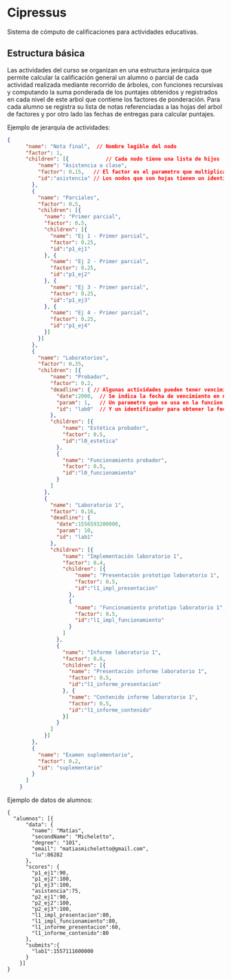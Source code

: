 # Cipressus

Sistema de cómputo de calificaciones para actividades educativas.

## Estructura básica

Las actividades del curso se organizan en una estructura jerárquica que permite calcular la calificación general un alumno o parcial de cada actividad realizada mediante recorrido de árboles, con funciones recursivas y computando la suma ponderada de los puntajes obtenidos y registrados en cada nivel de este arbol que contiene los factores de ponderación. Para cada alumno se registra su lista de notas referenciadas a las hojas del arbol de factores y por otro lado las fechas de entregas para calcular puntajes.

Ejemplo de jerarquía de actividades:

```json
{
	  "name": "Nota final",  // Nombre legible del nodo
	  "factor": 1,
	  "children": [{			// Cada nodo tiene una lista de hijos
		  "name": "Asistencia a clase",
		  "factor": 0.15,   // El factor es el parametro que multiplica a la nota de este nodo para calcular la suma ponderada
		  "id":"asistencia" // Los nodos que son hojas tienen un identificador porque son los que deben calificarse
		},
		{
		  "name": "Parciales",
		  "factor": 0.5,
		  "children": [{
			"name": "Primer parcial",
			"factor": 0.5,
			"children": [{
			  "name": "Ej 1 - Primer parcial",
			  "factor": 0.25,
			  "id":"p1_ej1"       
			}, {
			  "name": "Ej 2 - Primer parcial",
			  "factor": 0.25,
			  "id":"p1_ej2"
			}, {
			  "name": "Ej 3 - Primer parcial",
			  "factor": 0.25,
			  "id":"p1_ej3"
			}, {
			  "name": "Ej 4 - Primer parcial",
			  "factor": 0.25,
			  "id":"p1_ej4"
			}]
		  }]
		},
		{
		  "name": "Laboratorios",
		  "factor": 0.35,
		  "children": [{
			  "name": "Probador",
			  "factor": 0.2,
			  "deadline": { // Algunas actividades pueden tener vencimiento
				"date":2000,  // Se indica la fecha de vencimiento en unix time
				"param": 1,   // Un parametro que se usa en la funcion de costo
				"id": "lab0"  // Y un identificador para obtener la fecha de entrega de esta actividad
			  },
			  "children": [{
				  "name": "Estética probador",
				  "factor": 0.5,
				  "id":"l0_estetica"
				},
				{
				  "name": "Funcionamiento probador",
				  "factor": 0.5,
				  "id":"l0_funcionamiento"
				}
			  ]
			},
			{
			  "name": "Laboratorio 1",
			  "factor": 0.16,
			  "deadline": {
				"date":1556593200000,        
				"param": 10,           
				"id": "lab1"
			  },
			  "children": [{
				  "name": "Implementación laboratorio 1",
				  "factor": 0.4,
				  "children": [{
					  "name": "Presentación prototipo laboratorio 1",
					  "factor": 0.5,
					  "id":"l1_impl_presentacion"
					},
					{
					  "name": "Funcionamiento prototipo laboratorio 1",
					  "factor": 0.5,
					  "id":"l1_impl_funcionamiento"
					}
				  ]
				},
				{
				  "name": "Informe laboratorio 1",
				  "factor": 0.6,
				  "children": [{
					"name": "Presentación informe laboratorio 1",
					"factor": 0.5,
					"id":"l1_informe_presentacion"
				  }, {
					"name": "Contenido informe laboratorio 1",
					"factor": 0.5,
					"id":"l1_informe_contenido"
				  }]
				}
			  ]
			}]
		},
		{
		  "name": "Examen suplementario",
		  "factor": 0.2,
		  "id": "suplementario"
		}
	  ]
	}
```

Ejemplo de datos de alumnos:

```jsonc
{
  "alumnos": [{
	  "data": {
		"name": "Matías",
		"secondName": "Micheletto",
		"degree": "101",
		"email": "matiasmicheletto@gmail.com",
		"lu":86282
	  },
	  "scores": {
		"p1_ej1":90,
		"p1_ej2":100,
		"p1_ej3":100,
		"asistencia":75,
		"p2_ej1":90,
		"p2_ej2":100,
		"p2_ej3":100,
		"l1_impl_presentacion":80,
		"l1_impl_funcionamiento":80,
		"l1_informe_presentacion":60,
		"l1_informe_contenido":80
	  },
	  "submits":{
		"lab1":1557111600000
	  }
	}]
}
```